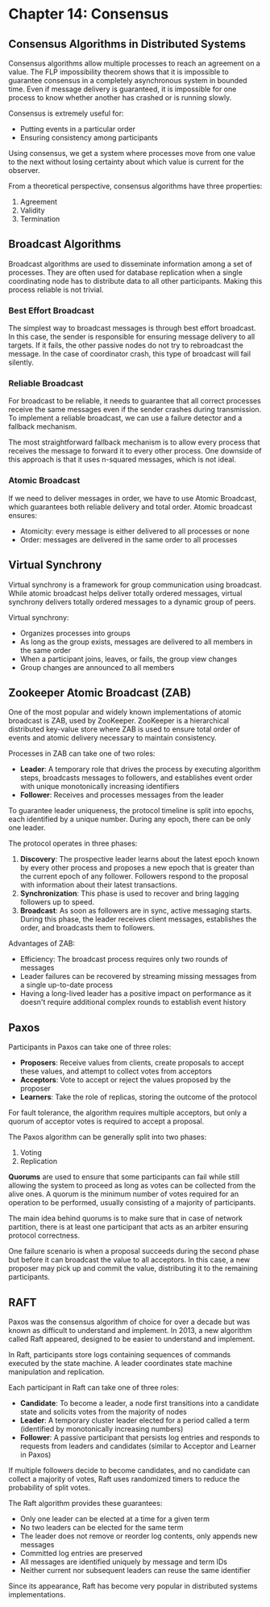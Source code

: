 # Chapter 14: Consensus

## Consensus Algorithms in Distributed Systems

Consensus algorithms allow multiple processes to reach an agreement on a value. The FLP impossibility theorem shows that it is impossible to guarantee consensus in a completely asynchronous system in bounded time. Even if message delivery is guaranteed, it is impossible for one process to know whether another has crashed or is running slowly.

Consensus is extremely useful for:

- Putting events in a particular order
- Ensuring consistency among participants

Using consensus, we get a system where processes move from one value to the next without losing certainty about which value is current for the observer.

From a theoretical perspective, consensus algorithms have three properties:

1. Agreement
2. Validity
3. Termination

## Broadcast Algorithms

Broadcast algorithms are used to disseminate information among a set of processes. They are often used for database replication when a single coordinating node has to distribute data to all other participants. Making this process reliable is not trivial.

### Best Effort Broadcast

The simplest way to broadcast messages is through best effort broadcast. In this case, the sender is responsible for ensuring message delivery to all targets. If it fails, the other passive nodes do not try to rebroadcast the message. In the case of coordinator crash, this type of broadcast will fail silently.

### Reliable Broadcast

For broadcast to be reliable, it needs to guarantee that all correct processes receive the same messages even if the sender crashes during transmission. To implement a reliable broadcast, we can use a failure detector and a fallback mechanism.

The most straightforward fallback mechanism is to allow every process that receives the message to forward it to every other process. One downside of this approach is that it uses n-squared messages, which is not ideal.

### Atomic Broadcast

If we need to deliver messages in order, we have to use Atomic Broadcast, which guarantees both reliable delivery and total order. Atomic broadcast ensures:

- Atomicity: every message is either delivered to all processes or none
- Order: messages are delivered in the same order to all processes

## Virtual Synchrony

Virtual synchrony is a framework for group communication using broadcast. While atomic broadcast helps deliver totally ordered messages, virtual synchrony delivers totally ordered messages to a dynamic group of peers.

Virtual synchrony:

- Organizes processes into groups
- As long as the group exists, messages are delivered to all members in the same order
- When a participant joins, leaves, or fails, the group view changes
- Group changes are announced to all members

## Zookeeper Atomic Broadcast (ZAB)

One of the most popular and widely known implementations of atomic broadcast is ZAB, used by ZooKeeper. ZooKeeper is a hierarchical distributed key-value store where ZAB is used to ensure total order of events and atomic delivery necessary to maintain consistency.

Processes in ZAB can take one of two roles:

- **Leader**: A temporary role that drives the process by executing algorithm steps, broadcasts messages to followers, and establishes event order with unique monotonically increasing identifiers
- **Follower**: Receives and processes messages from the leader

To guarantee leader uniqueness, the protocol timeline is split into epochs, each identified by a unique number. During any epoch, there can be only one leader.

The protocol operates in three phases:

1. **Discovery**: The prospective leader learns about the latest epoch known by every other process and proposes a new epoch that is greater than the current epoch of any follower. Followers respond to the proposal with information about their latest transactions.
2. **Synchronization**: This phase is used to recover and bring lagging followers up to speed.
3. **Broadcast**: As soon as followers are in sync, active messaging starts. During this phase, the leader receives client messages, establishes the order, and broadcasts them to followers.

Advantages of ZAB:

- Efficiency: The broadcast process requires only two rounds of messages
- Leader failures can be recovered by streaming missing messages from a single up-to-date process
- Having a long-lived leader has a positive impact on performance as it doesn't require additional complex rounds to establish event history

## Paxos

Participants in Paxos can take one of three roles:

- **Proposers**: Receive values from clients, create proposals to accept these values, and attempt to collect votes from acceptors
- **Acceptors**: Vote to accept or reject the values proposed by the proposer
- **Learners**: Take the role of replicas, storing the outcome of the protocol

For fault tolerance, the algorithm requires multiple acceptors, but only a quorum of acceptor votes is required to accept a proposal.

The Paxos algorithm can be generally split into two phases:

1. Voting
2. Replication

**Quorums** are used to ensure that some participants can fail while still allowing the system to proceed as long as votes can be collected from the alive ones. A quorum is the minimum number of votes required for an operation to be performed, usually consisting of a majority of participants.

The main idea behind quorums is to make sure that in case of network partition, there is at least one participant that acts as an arbiter ensuring protocol correctness.

One failure scenario is when a proposal succeeds during the second phase but before it can broadcast the value to all acceptors. In this case, a new proposer may pick up and commit the value, distributing it to the remaining participants.

## RAFT

Paxos was the consensus algorithm of choice for over a decade but was known as difficult to understand and implement. In 2013, a new algorithm called Raft appeared, designed to be easier to understand and implement.

In Raft, participants store logs containing sequences of commands executed by the state machine. A leader coordinates state machine manipulation and replication.

Each participant in Raft can take one of three roles:

- **Candidate**: To become a leader, a node first transitions into a candidate state and solicits votes from the majority of nodes
- **Leader**: A temporary cluster leader elected for a period called a term (identified by monotonically increasing numbers)
- **Follower**: A passive participant that persists log entries and responds to requests from leaders and candidates (similar to Acceptor and Learner in Paxos)

If multiple followers decide to become candidates, and no candidate can collect a majority of votes, Raft uses randomized timers to reduce the probability of split votes.

The Raft algorithm provides these guarantees:

- Only one leader can be elected at a time for a given term
- No two leaders can be elected for the same term
- The leader does not remove or reorder log contents, only appends new messages
- Committed log entries are preserved
- All messages are identified uniquely by message and term IDs
- Neither current nor subsequent leaders can reuse the same identifier

Since its appearance, Raft has become very popular in distributed systems implementations.
